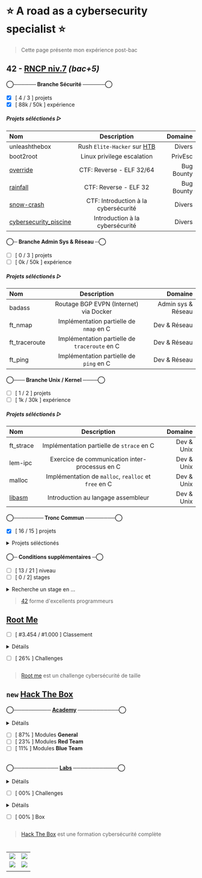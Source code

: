 # :star: A road as a cybersecurity specialist :star:
> Cette page présente mon expérience post-bac

## 42 - [RNCP niv.7](https://www.francecompetences.fr/recherche/rncp/36137/) *(bac+5)*

#### ◯────── Branche Sécurité ──────◯
- [x] [ 4 / 3 ] projets
- [x] [ 88k / 50k ] expérience
##### Projets séléctionés ▷
| Nom | Description | Domaine |
|:-|:-:|-:|
| unleashthebox | Rush `Elite-Hacker` sur [HTB](https://www.hackthebox.com/hacker/hacking-labs) | Divers |
| boot2root | Linux privilege escalation | PrivEsc |
| [override](https://github.com/Skalyaeve/override) | CTF: Reverse - ELF 32/64 | Bug Bounty |
| [rainfall](https://github.com/Skalyaeve/rainfall) | CTF: Reverse - ELF 32 | Bug Bounty |
| [snow-crash](https://github.com/Skalyaeve/snow-crash) | CTF: Introduction à la cybersécurité | Divers |
| [cybersecurity_piscine](https://github.com/Skalyaeve/cybersecurity_piscine) | Introduction à la cybersécurité | Divers |

#### ◯─ Branche Admin Sys & Réseau ─◯
- [ ] [ 0 / 3 ] projets
- [ ] [ 0k / 50k ] expérience
##### Projets séléctionés ▷
| Nom | Description | Domaine |
|:-|:-:|-:|
| badass | Routage BGP EVPN (Internet) via Docker | Admin sys & Réseau |
| ft_nmap | Implémentation partielle de `nmap` en C | Dev & Réseau |
| ft_traceroute | Implémentation partielle de `traceroute` en C | Dev & Réseau |
| ft_ping | Implémentation partielle de `ping` en C | Dev & Réseau |

#### ◯─── Branche Unix / Kernel ────◯
- [ ] [ 1 / 2 ] projets
- [ ] [ 1k / 30k ] expérience
##### Projets séléctionés ▷
| Nom | Description | Domaine |
|:-|:-:|-:|
| ft_strace | Implémentation partielle de `strace` en C | Dev & Unix |
| lem-ipc | Exercice de communication inter-processus en C | Dev & Unix |
| malloc | Implémentation de `malloc`, `realloc` et `free` en C | Dev & Unix |
| [libasm](https://github.com/Skalyaeve/libasm) | Introduction au langage assembleur | Dev & Unix |
</details>

#### ◯──────── Tronc Commun ────────◯
- [x] [ 16 / 15 ] projets
<details><summary>Projets séléctionés</summary>

| Nom | Description | Domaine |
|:-|:-:|-:|
| [ft_transcendence](https://github.com/Skalyaeve/ft_transcendence) | Application web en Nest et React via Docker | Web Dev |
| [webserv](https://github.com/Skalyaeve/webserv) | Serveur HTTP/1.1 RFC complient en C++ | Dev & Web |
| [inception](https://github.com/Skalyaeve/inception) | Service Wordpress via Docker, Nginx et MariaDB | Admin sys & Web |
| [ft_containers](https://github.com/Skalyaeve/ft_containers) | Implémentation de quelques conteneurs C++ | Dev |
| [cpp_modules](https://github.com/Skalyaeve/cpp_modules) | Introduction au C++ | Dev |
| [cub3d](https://github.com/Skalyaeve/cub3d) | Raycaster (DOOM like) en C | Graphic Dev |
| [net_practice](https://github.com/Skalyaeve/net_practice) | Introduction à l'administration réseau | Réseau |
| [minishell](https://github.com/Skalyaeve/minishell) | Interpréteur de commandes Unix en C | Dev & Unix |
| [philosophers](https://github.com/Skalyaeve/philosophers) | Introduction au multi-threading | Dev |
| [pipex](https://github.com/Skalyaeve/pipex) | Exercice de redirection de flux Unix en C | Dev & Unix |
| [push_swap](https://github.com/Skalyaeve/push_swap) | Exercice d'algorithmie en C | Dev |
| [so_long](https://github.com/Skalyaeve/so_long) | Introduction au développement graphique en C | Graphic Dev |
| [born2beroot](https://github.com/Skalyaeve/born2beroot) | Introduction à la virtualisation | Admin sys & Unix |
| [ft_printf](https://github.com/Skalyaeve/ft_printf) | Implémentation partielle de `printf` en C | Dev |
| [get_next_line](https://github.com/Skalyaeve/get_next_line) | Exercice de parsing en C | Dev |
| [libft](https://github.com/Skalyaeve/libft) | Quelques fonctions de la libc en C | Dev |
</details>

#### ◯─ Conditions supplémentaires ─◯
- [ ] [ 13 / 21 ] niveau
- [ ] [ 0 / 2] stages

<details><summary>Recherche un stage en ...</summary>

- Pentest
- Bug bounty hunt
- Security dev
</details>

> [42](https://42.fr/) forme d'excellents programmeurs

## [Root Me](https://www.root-me.org/Skalyaeve)
- [ ] [ #3.454 / #1.000 ] Classement
<details><summary>Détails

- [ ] [ 26% ] Challenges
</summary>

- [ ] [ 72% ] [Programmation](https://www.root-me.org/fr/Challenges/Programmation/)
- [ ] [ 21% ] [App - Système](https://www.root-me.org/fr/Challenges/App-Systeme/)
- [ ] [ 78% ] [App - Script](https://www.root-me.org/fr/Challenges/App-Script/)
- [ ] [ 30% ] [Cracking](https://www.root-me.org/fr/Challenges/Cracking/)
- [ ] [ 55% ] [Réseau](https://www.root-me.org/fr/Challenges/Reseau/)
- [ ] [ 21% ] [Web - Client](https://www.root-me.org/fr/Challenges/Web-Client/)
- [ ] [ 22% ] [Web - Serveur](https://www.root-me.org/fr/Challenges/Web-Serveur/)
- [ ] [ 23% ] [Cryptanalyse](https://www.root-me.org/fr/Challenges/Cryptanalyse/)
- [ ] [ 26% ] [Stéganographie](https://www.root-me.org/fr/Challenges/Steganographie/)
- [ ] [ 02% ] [Forensic](https://www.root-me.org/fr/Challenges/Forensic/)
- [ ] [ 01% ] [Réaliste](https://www.root-me.org/fr/Challenges/Realiste/)
</details>

> [Root me](https://www.root-me.org) est un challenge cybersécurité de taille

## `new` [Hack The Box](https://app.hackthebox.com/profile/1772537)
#### ◯────────── [Academy](https://academy.hackthebox.com/catalogue) ───────────◯
<details><summary>Détails

- [ ] [ 87% ] Modules **General**
- [ ] [ 23% ] Modules **Red Team**
- [ ] [ 11% ] Modules **Blue Team**
</summary>

- [x] [InfoSec Foundations](https://academy.hackthebox.com/path/preview/information-security-foundations) skill path
- [x] [OS Fundamentals](https://academy.hackthebox.com/path/preview/operating-system-fundamentals) skill path
- [x] [Local PrivEsc](https://academy.hackthebox.com/path/preview/local-privilege-escalation) skill path
- [x] [Binary Exploitation](https://academy.hackthebox.com/path/preview/intro-to-binary-exploitation) skill path
- [x] [SOC Analyst Prerequisites](https://academy.hackthebox.com/path/preview/soc-analyst-prerequisites) skill path
- [x] [Basic Toolset](https://academy.hackthebox.com/path/preview/basic-toolset) skill path
- [ ] [ 43% ] [CREST CPSA/CRT Preparation](https://academy.hackthebox.com/path/preview/crest-cpsacrt-preparation) skill path
- [ ] [ 46% ] [CREST CCT APP Preparation](https://academy.hackthebox.com/path/preview/crest-cct-app-preparation) skill path
- [ ] [ 39% ] [CREST CCT INF Preparation](https://academy.hackthebox.com/path/preview/crest-cct-inf-preparation) skill path
- [ ] [ 43% ] [Penetration Tester](https://academy.hackthebox.com/path/preview/penetration-tester) job role path
- [ ] [ 47% ] [Bug Bounty Hunter](https://academy.hackthebox.com/path/preview/bug-bounty-hunter) job role path
- [ ] [ 27% ] [SOC Analyst](https://academy.hackthebox.com/path/preview/soc-analyst) job role path
</details>

#### ◯──────────── [Labs](https://www.hackthebox.com/hacker/hacking-labs) ────────────◯
<details><summary>Détails

- [ ] [ 00% ] Challenges
</summary>

- [ ] [ 02% ] Reversing
- [ ] [ 00% ] Web
- [ ] [ 00% ] Mobile
- [ ] [ 01% ] Pwn
- [ ] [ 00% ] GamePwn
- [ ] [ 00% ] Misc
- [ ] [ 01% ] Crypto
- [ ] [ 00% ] Forensics
- [ ] [ 00% ] OSINT
- [ ] [ 00% ] Hardware
- [ ] [ 00% ] Blockchain
</details>

<details><summary>Détails

- [ ] [ 00% ] Box
</summary>

- [ ] [ 00% ] Linux
- [ ] [ 01% ] Windows
- [ ] [ 00% ] Android
- [ ] [ 00% ] OpenBSD
- [ ] [ 00% ] FreeBSD
- [ ] [ 00% ] Solaris
- [ ] [ 00% ] Other
</details>

> [Hack The Box](https://www.hackthebox.com/) est une formation cybersécurité complète

#

|||
|-|-|
| ![](https://img.shields.io/badge/--42%25--%20600.989%20octets-%23f34b7d?style=for-the-badge&logo=cplusplus&logoColor=white&labelColor=424242) | ![](https://img.shields.io/badge/--31%25--%20446.062%20octets-%23555555?style=for-the-badge&logo=c&logoColor=white&labelColor=424242) |
| ![](https://img.shields.io/badge/--06%25--%20080.448%20octets-%2389e051?style=for-the-badge&logo=powershell&logoColor=white&labelColor=424242) | ![](https://img.shields.io/badge/--04%25--%20055.894%20octets-%233572a5?style=for-the-badge&logo=python&logoColor=white&labelColor=424242) |
| | |
